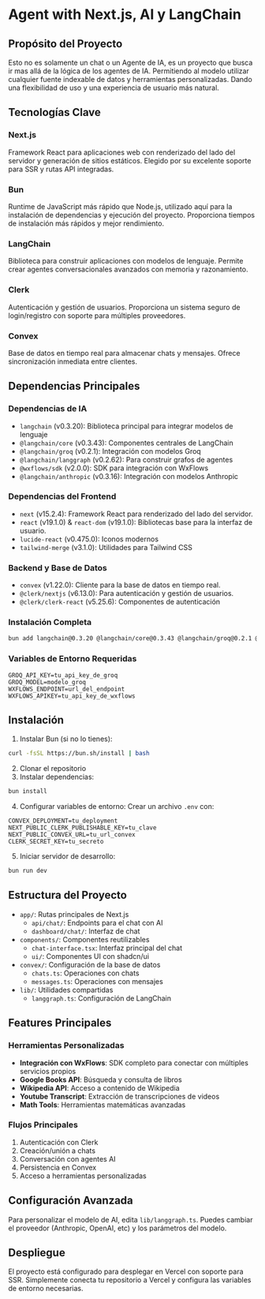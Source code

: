 # Agent with Next.js, AI y LangChain

## Propósito del Proyecto

Esto no es solamente un chat o un Agente de IA, es un proyecto que busca ir mas allá de la lógica de los agentes de IA. Permitiendo al modelo utilizar cualquier fuente indexable de datos y herramientas personalizadas. Dando una flexibilidad de uso y una experiencia de usuario más natural.

## Tecnologías Clave

### Next.js

Framework React para aplicaciones web con renderizado del lado del servidor y generación de sitios estáticos. Elegido por su excelente soporte para SSR y rutas API integradas.

### Bun

Runtime de JavaScript más rápido que Node.js, utilizado aquí para la instalación de dependencias y ejecución del proyecto. Proporciona tiempos de instalación más rápidos y mejor rendimiento.

### LangChain

Biblioteca para construir aplicaciones con modelos de lenguaje. Permite crear agentes conversacionales avanzados con memoria y razonamiento.

### Clerk

Autenticación y gestión de usuarios. Proporciona un sistema seguro de login/registro con soporte para múltiples proveedores.

### Convex

Base de datos en tiempo real para almacenar chats y mensajes. Ofrece sincronización inmediata entre clientes.

## Dependencias Principales

### Dependencias de IA

- `langchain` (v0.3.20): Biblioteca principal para integrar modelos de lenguaje
- `@langchain/core` (v0.3.43): Componentes centrales de LangChain
- `@langchain/groq` (v0.2.1): Integración con modelos Groq
- `@langchain/langgraph` (v0.2.62): Para construir grafos de agentes
- `@wxflows/sdk` (v2.0.0): SDK para integración con WxFlows
- `@langchain/anthropic` (v0.3.16): Integración con modelos Anthropic

### Dependencias del Frontend

- `next` (v15.2.4): Framework React para renderizado del lado del servidor.
- `react` (v19.1.0) & `react-dom` (v19.1.0): Bibliotecas base para la interfaz de usuario.
- `lucide-react` (v0.475.0): Iconos modernos
- `tailwind-merge` (v3.1.0): Utilidades para Tailwind CSS

### Backend y Base de Datos

- `convex` (v1.22.0): Cliente para la base de datos en tiempo real.
- `@clerk/nextjs` (v6.13.0): Para autenticación y gestión de usuarios.
- `@clerk/clerk-react` (v5.25.6): Componentes de autenticación

### Instalación Completa

```bash
bun add langchain@0.3.20 @langchain/core@0.3.43 @langchain/groq@0.2.1 @langchain/langgraph@0.2.62 @wxflows/sdk@2.0.0 @langchain/anthropic@0.3.16 next@15.2.4 react@19.1.0 react-dom@19.1.0 @clerk/nextjs@6.13.0 convex@1.22.0 lucide-react@0.475.0 tailwind-merge@3.1.0
```

### Variables de Entorno Requeridas

```env
GROQ_API_KEY=tu_api_key_de_groq
GROQ_MODEL=modelo_groq
WXFLOWS_ENDPOINT=url_del_endpoint
WXFLOWS_APIKEY=tu_api_key_de_wxflows
```

## Instalación

1. Instalar Bun (si no lo tienes):

```bash
curl -fsSL https://bun.sh/install | bash
```

2. Clonar el repositorio
3. Instalar dependencias:

```bash
bun install
```

4. Configurar variables de entorno:
   Crear un archivo `.env` con:

```
CONVEX_DEPLOYMENT=tu_deployment
NEXT_PUBLIC_CLERK_PUBLISHABLE_KEY=tu_clave
NEXT_PUBLIC_CONVEX_URL=tu_url_convex
CLERK_SECRET_KEY=tu_secreto
```

5. Iniciar servidor de desarrollo:

```bash
bun run dev
```

## Estructura del Proyecto

- `app/`: Rutas principales de Next.js
  - `api/chat/`: Endpoints para el chat con AI
  - `dashboard/chat/`: Interfaz de chat
- `components/`: Componentes reutilizables
  - `chat-interface.tsx`: Interfaz principal del chat
  - `ui/`: Componentes UI con shadcn/ui
- `convex/`: Configuración de la base de datos
  - `chats.ts`: Operaciones con chats
  - `messages.ts`: Operaciones con mensajes
- `lib/`: Utilidades compartidas
  - `langgraph.ts`: Configuración de LangChain

## Features Principales

### Herramientas Personalizadas

- **Integración con WxFlows**: SDK completo para conectar con múltiples servicios propios
- **Google Books API**: Búsqueda y consulta de libros
- **Wikipedia API**: Acceso a contenido de Wikipedia
- **Youtube Transcript**: Extracción de transcripciones de videos
- **Math Tools**: Herramientas matemáticas avanzadas

### Flujos Principales

1. Autenticación con Clerk
2. Creación/unión a chats
3. Conversación con agentes AI
4. Persistencia en Convex
5. Acceso a herramientas personalizadas

## Configuración Avanzada

Para personalizar el modelo de AI, edita `lib/langgraph.ts`. Puedes cambiar el proveedor (Anthropic, OpenAI, etc) y los parámetros del modelo.

## Despliegue

El proyecto está configurado para desplegar en Vercel con soporte para SSR. Simplemente conecta tu repositorio a Vercel y configura las variables de entorno necesarias.
